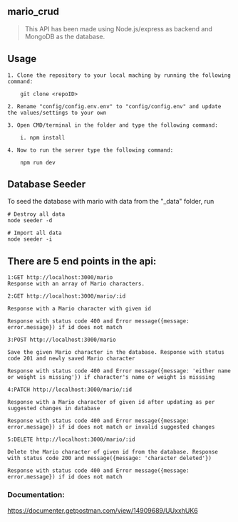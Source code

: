 ## mario_crud

> This API has been made using Node.js/express as backend and MongoDB as the database.

## Usage

    1. Clone the repository to your local maching by running the following command:

    	git clone <repoID>

    2. Rename "config/config.env.env" to "config/config.env" and update the values/settings to your own

    3. Open CMD/terminal in the folder and type the following command:

    	i. npm install

    4. Now to run the server type the following command:

    	npm run dev

## Database Seeder

To seed the database with mario with data from the "\_data" folder, run

```
# Destroy all data
node seeder -d

# Import all data
node seeder -i
```

## There are 5 end points in the api:

    1:GET http://localhost:3000/mario
    Response with an array of Mario characters.

    2:GET http://localhost:3000/mario/:id

    Response with a Mario character with given id

    Response with status code 400 and Error message({message: error.message}) if id does not match

    3:POST http://localhost:3000/mario

    Save the given Mario character in the database. Response with status code 201 and newly saved Mario character

    Response with status code 400 and Error message({message: 'either name or weight is missing'}) if character's name or weight is misssing

    4:PATCH http://localhost:3000/mario/:id

    Response with a Mario character of given id after updating as per suggested changes in database

    Response with status code 400 and Error message({message: error.message}) if id does not match or invalid suggested changes

    5:DELETE http://localhost:3000/mario/:id

    Delete the Mario character of given id from the database. Response with status code 200 and message({message: 'character deleted'})

    Response with status code 400 and Error message({message: error.message}) if id does not match

### Documentation:

https://documenter.getpostman.com/view/14909689/UUxxhUK6
